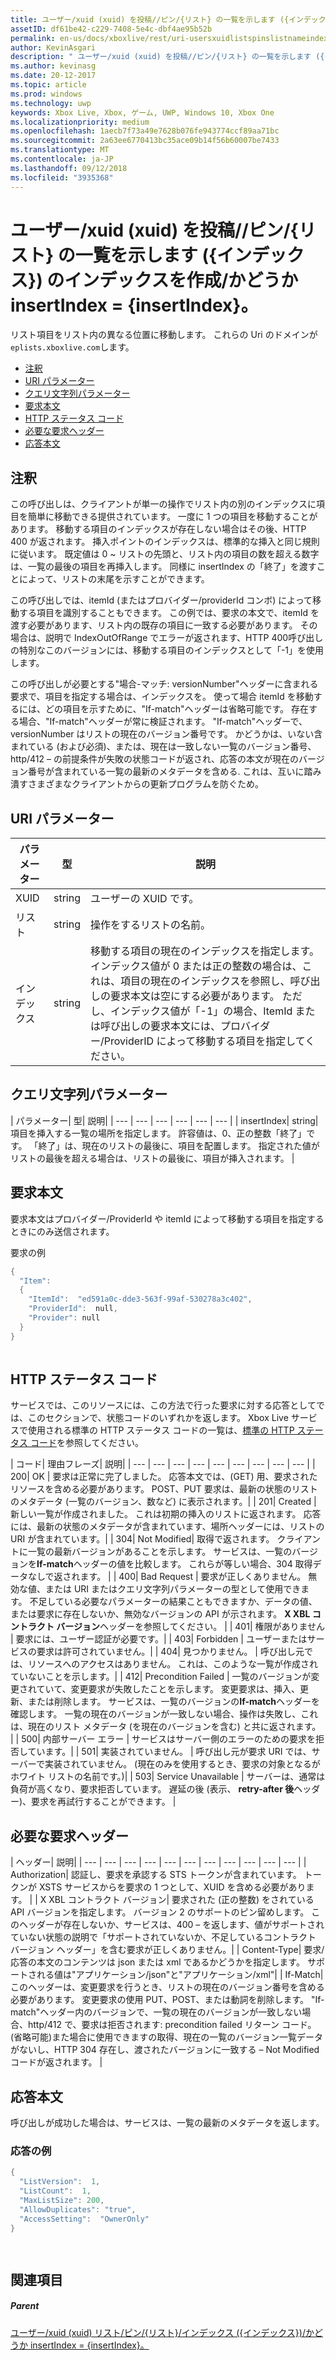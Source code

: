 ```yaml
---
title: ユーザー/xuid (xuid) を投稿//ピン/{リスト} の一覧を示します ({インデックス}) のインデックスを作成/かどうか insertIndex = {insertIndex}。
assetID: df61be42-c229-7408-5e4c-dbf4ae95b52b
permalink: en-us/docs/xboxlive/rest/uri-usersxuidlistspinslistnameindexpost.html
author: KevinAsgari
description: " ユーザー/xuid (xuid) を投稿//ピン/{リスト} の一覧を示します ({インデックス}) のインデックスを作成/かどうか insertIndex = {insertIndex}。"
ms.author: kevinasg
ms.date: 20-12-2017
ms.topic: article
ms.prod: windows
ms.technology: uwp
keywords: Xbox Live, Xbox, ゲーム, UWP, Windows 10, Xbox One
ms.localizationpriority: medium
ms.openlocfilehash: 1aecb7f73a49e7628b076fe943774ccf89aa71bc
ms.sourcegitcommit: 2a63ee6770413bc35ace09b14f56b60007be7433
ms.translationtype: MT
ms.contentlocale: ja-JP
ms.lasthandoff: 09/12/2018
ms.locfileid: "3935368"
---
```

# <a name="post-usersxuidxuidlistspinslistnameindexindexinsertindexinsertindex"></a>ユーザー/xuid (xuid) を投稿//ピン/{リスト} の一覧を示します ({インデックス}) のインデックスを作成/かどうか insertIndex = {insertIndex}。
リスト項目をリスト内の異なる位置に移動します。 これらの Uri のドメインが`eplists.xboxlive.com`します。
 
  * [注釈](#ID4EV)
  * [URI パラメーター](#ID4EEB)
  * [クエリ文字列パラメーター](#ID4EWC)
  * [要求本文](#ID4EVD)
  * [HTTP ステータス コード](#ID4EEE)
  * [必要な要求ヘッダー](#ID4E1BAC)
  * [応答本文](#ID4EQDAC)
 
<a id="ID4EV"></a>

 
## <a name="remarks"></a>注釈 
 
この呼び出しは、クライアントが単一の操作でリスト内の別のインデックスに項目を簡単に移動できる提供されています。 一度に 1 つの項目を移動することがあります。 移動する項目のインデックスが存在しない場合はその後、HTTP 400 が返されます。 挿入ポイントのインデックスは、標準的な挿入と同じ規則に従います。 既定値は 0 ~ リストの先頭と、リスト内の項目の数を超える数字は、一覧の最後の項目を再挿入します。 同様に insertIndex の「終了」を渡すことによって、リストの末尾を示すことができます。 
 
この呼び出しでは、itemId (またはプロバイダー/providerId コンボ) によって移動する項目を識別することもできます。 この例では、要求の本文で、itemId を渡す必要があります、リスト内の既存の項目に一致する必要があります。 その場合は、説明で IndexOutOfRange でエラーが返されます、HTTP 400呼び出しの特別なこのバージョンには、移動する項目のインデックスとして「-1」を使用します。 
 
この呼び出しが必要とする"場合-マッチ: versionNumber"ヘッダーに含まれる要求で、項目を指定する場合は、インデックスを。 使って場合 itemId を移動するには、どの項目を示すために、"If-match"ヘッダーは省略可能です。 存在する場合、"If-match"ヘッダーが常に検証されます。 "If-match"ヘッダーで、versionNumber はリストの現在のバージョン番号です。 かどうかは、いない含まれている (および必須)、または、現在は一致しない一覧のバージョン番号、http/412 – の前提条件が失敗の状態コードが返され、応答の本文が現在のバージョン番号が含まれている一覧の最新のメタデータを含める. これは、互いに踏み潰すさまざまなクライアントからの更新プログラムを防ぐため。 
  
<a id="ID4EEB"></a>

 
## <a name="uri-parameters"></a>URI パラメーター 
 
| パラメーター| 型| 説明| 
| --- | --- | --- | 
| XUID| string| ユーザーの XUID です。| 
| リスト| string| 操作をするリストの名前。| 
| インデックス| string| 移動する項目の現在のインデックスを指定します。 インデックス値が 0 または正の整数の場合は、これは、項目の現在のインデックスを参照し、呼び出しの要求本文は空にする必要があります。 ただし、インデックス値が「-1」の場合、ItemId または呼び出しの要求本文には、プロバイダー/ProviderID によって移動する項目を指定してください。| 
  
<a id="ID4EWC"></a>

 
## <a name="query-string-parameters"></a>クエリ文字列パラメーター 
 
| パラメーター| 型| 説明| 
| --- | --- | --- | --- | --- | --- | 
| insertIndex| string| 項目を挿入する一覧の場所を指定します。 許容値は、0、正の整数「終了」です。 「終了」は、現在のリストの最後に、項目を配置します。 指定された値がリストの最後を超える場合は、リストの最後に、項目が挿入されます。 | 
  
<a id="ID4EVD"></a>

 
## <a name="request-body"></a>要求本文 
 
要求本文はプロバイダー/ProviderId や itemId によって移動する項目を指定するときにのみ送信されます。
 
<a id="ID4E6D"></a>

  
要求の例 

```cpp
{
  "Item":
  {
    "ItemId":  "ed591a0c-dde3-563f-99af-530278a3c402",
    "ProviderId":  null,
    "Provider": null
  }
}
    
```

  
<a id="ID4EEE"></a>

 
## <a name="http-status-codes"></a>HTTP ステータス コード 
 
サービスでは、このリソースには、この方法で行った要求に対する応答としてでは、このセクションで、状態コードのいずれかを返します。 Xbox Live サービスで使用される標準の HTTP ステータス コードの一覧は、[標準の HTTP ステータス コード](../../additional/httpstatuscodes.md)を参照してください。
 
| コード| 理由フレーズ| 説明| 
| --- | --- | --- | --- | --- | --- | --- | --- | --- | 
| 200| OK | 要求は正常に完了しました。 応答本文では、(GET) 用、要求されたリソースを含める必要があります。 POST、PUT 要求は、最新の状態のリストのメタデータ (一覧のバージョン、数など) に表示されます。| 
| 201| Created | 新しい一覧が作成されました。 これは初期の挿入のリストに返されます。 応答には、最新の状態のメタデータが含まれています、場所ヘッダーには、リストの URI が含まれています。| 
| 304| Not Modified| 取得で返されます。 クライアントに一覧の最新バージョンがあることを示します。 サービスは、一覧のバージョンを<b>If-match</b>ヘッダーの値を比較します。 これらが等しい場合、304 取得データなしで返されます。 | 
| 400| Bad Request | 要求が正しくありません。 無効な値、または URI またはクエリ文字列パラメーターの型として使用できます。 不足している必要なパラメーターの結果こともできますか、データの値、または要求に存在しないか、無効なバージョンの API が示されます。 <b>X XBL コントラクト バージョン</b>ヘッダーを参照してください。 | 
| 401| 権限がありません | 要求には、ユーザー認証が必要です。| 
| 403| Forbidden | ユーザーまたはサービスの要求は許可されていません。| 
| 404| 見つかりません。 | 呼び出し元では、リソースへのアクセスはありません。 これは、このような一覧が作成されていないことを示します。| 
| 412| Precondition Failed | 一覧のバージョンが変更されていて、変更要求が失敗したことを示します。 変更要求は、挿入、更新、または削除します。 サービスは、一覧のバージョンの<b>If-match</b>ヘッダーを確認します。 一覧の現在のバージョンが一致しない場合、操作は失敗し、これは、現在のリスト メタデータ (を現在のバージョンを含む) と共に返されます。 | 
| 500| 内部サーバー エラー | サービスはサーバー側のエラーのための要求を拒否しています。| 
| 501| 実装されていません。 | 呼び出し元が要求 URI では、サーバーで実装されていません。 (現在のみを使用するとき、要求の対象となるがホワイト リストの名前です。)| 
| 503| Service Unavailable | サーバーは、通常は負荷が高くなり、要求拒否しています。 遅延の後 (表示、 <b>retry-after 後</b>ヘッダー)、要求を再試行することができます。 | 
  
<a id="ID4E1BAC"></a>

 
## <a name="required-request-headers"></a>必要な要求ヘッダー
 
| ヘッダー| 説明| 
| --- | --- | --- | --- | --- | --- | --- | --- | --- | --- | --- | 
| Authorization| 認証し、要求を承認する STS トークンが含まれています。 トークンが XSTS サービスからを要求の 1 つとして、XUID を含める必要があります。 | 
| X XBL コントラクト バージョン| 要求された (正の整数) をされている API バージョンを指定します。 バージョン 2 のサポートのピン留めします。 このヘッダーが存在しないか、サービスは、400 – を返します、値がサポートされていない状態の説明で「サポートされていないか、不足しているコントラクト バージョン ヘッダー」を含む要求が正しくありません。| 
| Content-Type| 要求/応答の本文のコンテンツは json または xml であるかどうかを指定します。 サポートされる値は"アプリケーション/json"と"アプリケーション/xml"| 
| If-Match| このヘッダーは、変更要求を行うとき、リストの現在のバージョン番号を含める必要があります。 変更要求の使用 PUT、POST、または動詞を削除します。 "If-match"ヘッダー内のバージョンで、一覧の現在のバージョンが一致しない場合、http/412 で、要求は拒否されます: precondition failed リターン コード。 (省略可能)また場合に使用できますの取得、現在の一覧のバージョン一覧データがないし、HTTP 304 存在し、渡されたバージョンに一致する – Not Modified コードが返されます。 | 
  
<a id="ID4EQDAC"></a>

 
## <a name="response-body"></a>応答本文 
 
呼び出しが成功した場合は、サービスは、一覧の最新のメタデータを返します。 
 
<a id="ID4E1DAC"></a>

 
### <a name="sample-response"></a>応答の例 
 

```cpp
{ 
  "ListVersion":  1,
  "ListCount":  1,
  "MaxListSize": 200,
  "AllowDuplicates": "true",
  "AccessSetting":  "OwnerOnly"
}

      
```

   
<a id="ID4EIEAC"></a>

 
## <a name="see-also"></a>関連項目
 
<a id="ID4EKEAC"></a>

 
##### <a name="parent"></a>Parent 

[ユーザー/xuid (xuid) リスト/ピン/{リスト}/インデックス ({インデックス})/かどうか insertIndex = {insertIndex}。](uri-usersxuidlistspinslistnameindex.md)

   